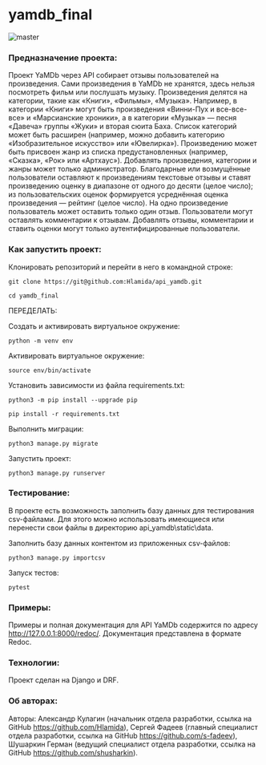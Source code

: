 # yamdb_final

![master](https://github.com/hlamida/yamdb_final/actions/workflows/yamdb_workflow.yml/badge.svg)

### Предназначение проекта:

Проект YaMDb через API собирает отзывы пользователей на произведения. Сами произведения в YaMDb не хранятся, здесь нельзя посмотреть фильм или послушать музыку.
Произведения делятся на категории, такие как «Книги», «Фильмы», «Музыка». Например, в категории «Книги» могут быть произведения «Винни-Пух и все-все-все» и «Марсианские хроники», а в категории «Музыка» — песня «Давеча» группы «Жуки» и вторая сюита Баха. Список категорий может быть расширен (например, можно добавить категорию «Изобразительное искусство» или «Ювелирка»).
Произведению может быть присвоен жанр из списка предустановленных (например, «Сказка», «Рок» или «Артхаус»).
Добавлять произведения, категории и жанры может только администратор.
Благодарные или возмущённые пользователи оставляют к произведениям текстовые отзывы и ставят произведению оценку в диапазоне от одного до десяти (целое число); из пользовательских оценок формируется усреднённая оценка произведения — рейтинг (целое число). На одно произведение пользователь может оставить только один отзыв.
Пользователи могут оставлять комментарии к отзывам.
Добавлять отзывы, комментарии и ставить оценки могут только аутентифицированные пользователи.

### Как запустить проект:

Клонировать репозиторий и перейти в него в командной строке:

```
git clone https://git@github.com:Hlamida/api_yamdb.git
```

```
cd yamdb_final
```
ПЕРЕДЕЛАТЬ:

Cоздать и активировать виртуальное окружение:

```
python -m venv env
```

Активировать виртуальное окружение:

```
source env/bin/activate
```

Установить зависимости из файла requirements.txt:

```
python3 -m pip install --upgrade pip
```

```
pip install -r requirements.txt
```

Выполнить миграции:

```
python3 manage.py migrate
```

Запустить проект:

```
python3 manage.py runserver
```

### Тестирование:

В проекте есть возможность заполнить базу данных для тестирования csv-файлами. Для этого можно использовать имеющиеся или перенести свои файлы в директорию api_yamdb\static\data.

Заполнить базу данных контентом из приложенных csv-файлов:

```
python3 manage.py importcsv
```

Запуск тестов:

```
pytest
```

### Примеры:

Примеры и полная документация для API YaMDb содержится по адресу http://127.0.0.1:8000/redoc/.
Документация представлена в формате Redoc.

### Технологии:

Проект сделан на Django и DRF.

### Об авторах:

Авторы: Александр Кулагин (начальник отдела разработки, ссылка на GitHub https://github.com/Hlamida), Сергей Фадеев (главный специалист отдела разработки, ссылка на GitHub https://github.com/s-fadeev), Шушаркин Герман (ведущий специалист отдела разработки, ссылка на GitHub https://github.com/shusharkin).
